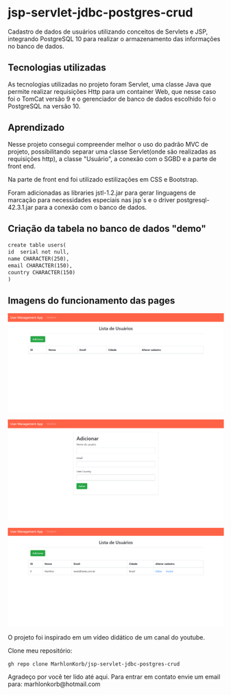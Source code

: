# jsp-servlet-jdbc-postgres-crud
Cadastro de dados de usuários utilizando conceitos de Servlets e JSP, integrando PostgreSQL 10 para realizar o armazenamento das informações no banco de dados.

<h2>Tecnologias utilizadas</h2>
<p>As tecnologias utilizadas no projeto foram Servlet, uma classe Java que permite realizar requisições Http para um container Web, que nesse caso foi o TomCat versão 9 e o gerenciador de banco de dados escolhido foi o PostgreSQL na versão 10.</p>
<h2>Aprendizado</h2>
<p>Nesse projeto consegui compreender melhor o uso do padrão MVC de projeto, possibilitando separar uma classe Servlet(onde são realizadas as requisições http), a classe "Usuário", a conexão com o SGBD e a parte de front end.</p>
<p>Na parte de front end foi utilizado estilizações em CSS e Bootstrap.</p>
<p>Foram adicionadas as libraries jstl-1.2.jar para gerar linguagens de marcação para necessidades especiais nas jsp´s e o driver postgresql-42.3.1.jar para a conexão com o banco de dados.</p>

<h2>Criação da tabela no banco de dados "demo"</h2>

```
create table users(
id  serial not null,
name CHARACTER(250),
email CHARACTER(150),
country CHARACTER(150)
)
```

<h2>Imagens do funcionamento das pages</h2>

![](https://github.com/MarhlonKorb/jsp-servlet-jdbc-postgres-crud/blob/master/.settings/Captura%20de%20Tela%20(122).png)

![](https://github.com/MarhlonKorb/jsp-servlet-jdbc-postgres-crud/blob/master/.settings/Captura%20de%20Tela%20(123).png)

![](https://github.com/MarhlonKorb/jsp-servlet-jdbc-postgres-crud/blob/master/.settings/Captura%20de%20Tela%20(121).png)

<p>O projeto foi inspirado em um vídeo didático de um canal do youtube.</p>

Clone meu repositório:

```
gh repo clone MarhlonKorb/jsp-servlet-jdbc-postgres-crud
```

<p>Agradeço por você ter lido até aqui. Para entrar em contato envie um email para: marhlonkorb@hotmail.com </p>
